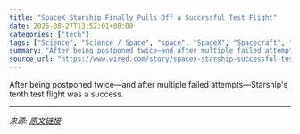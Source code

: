```yaml
---
title: "SpaceX Starship Finally Pulls Off a Successful Test Flight"
date: 2025-08-27T13:52:01+08:00
categories: ["tech"]
tags: ["Science", "Science / Space", "space", "SpaceX", "Spacecraft", "rockets", "NASA", "Elon Musk", "Splashdown"]
summary: "After being postponed twice—and after multiple failed attempts—Starship's tenth test flight was a success."
source_url: "https://www.wired.com/story/spacex-starship-successful-test-flight/"
---
```


After being postponed twice—and after multiple failed attempts—Starship's tenth test flight was a success.

---

*来源: [原文链接](https://www.wired.com/story/spacex-starship-successful-test-flight/)*

